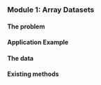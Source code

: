 ### Module 1: Array Datasets

#### The problem

#### Application Example

#### The data

#### Existing methods



